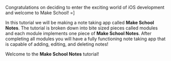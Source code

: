Congratulations on deciding to enter the exciting world of iOS development and welcome to Make School! =]

In this tutorial we will be making a note taking app called **Make School Notes**. The tutorial is broken down into bite sized pieces called modules and each module implements one piece of **Make School Notes**. After completing all modules you will have a fully functioning note taking app that is capable of adding, editing, and deleting notes!





Welcome to the **Make School Notes** tutorial!
